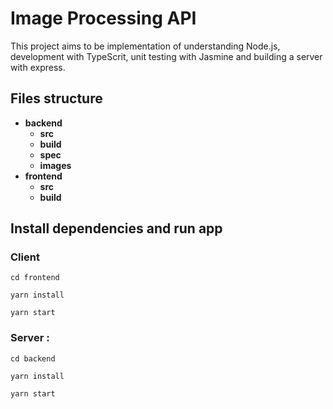 # Image Processing API

This project aims to be implementation of understanding Node.js, development with TypeScrit, unit testing with Jasmine and building a server with express.

## Files structure


- **backend**
  - **src**
  - **build**
  - **spec**
  - **images**
- **frontend**
  - **src**
  - **build**

## Install dependencies and run app

### Client

```
cd frontend
```

```
yarn install
```

```
yarn start
```

### Server :

```
cd backend
```

```
yarn install
```

```
yarn start
```

